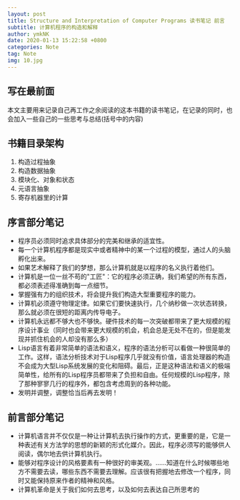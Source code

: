 ```yaml
---
layout: post
title: Structure and Interpretation of Computer Programs 读书笔记 前言
subtitle: 计算机程序的构造和解释 
author: ymkNK
date: 2020-01-13 15:22:58 +0800
categories: Note
tag: Note
img: 10.jpg
---
```

## 写在最前面   
本文主要用来记录自己再工作之余阅读的这本书籍的读书笔记，在记录的同时，也会加入一些自己的一些思考与总结(括号中的内容)

## 书籍目录架构
1. 构造过程抽象
1. 构造数据抽象
1. 模块化、对象和状态
1. 元语言抽象
1. 寄存机器里的计算

## 序言部分笔记
- 程序员必须同时追求具体部分的完美和继承的适宜性。
- 每一个计算机程序都是现实中或者精神中的某一个过程的模型，通过人的头脑孵化出来。
- 如果艺术解释了我们的梦想，那么计算机就是以程序的名义执行着他们。
- 计算机是一位一丝不苟的"工匠"：它的程序必须正确，我们希望的所有东西，都必须表述得准确到每一点细节。
- 掌握强有力的组织技术，将会提升我们构造大型重要程序的能力。
- 计算机必须遵守物理定律。如果它们要快速执行，几个纳秒做一次状态转换，那么就必须在很短的距离内传导电子。
- 计算机永远都不够大也不够快。硬件技术的每一次突破都带来了更大规模的程序设计事业（同时也会带来更大规模的机会，机会总是无处不在的，但是能发现并抓住机会的人却没有那么多）
- Lisp语言有着非常简单的语法和语义，程序的语法分析可以看做一种很简单的工作。这样，语法分析技术对于Lisp程序几乎就没有价值，语言处理器的构造不会成为大型Lisp系统发展的变化和阻碍。最后，正是这种语法和语义的极端简单性，给所有的Lisp程序员都带来了负担和自由。任何规模的Lisp程序，除了那种寥寥几行的程序外，都包含考虑周到的各种功能。
- 发明并调整，调整恰当后再去发明！

## 前言部分笔记
- 计算机语言并不仅仅是一种让计算机去执行操作的方式，更重要的是，它是一种表述有关方法学的思想的新颖的形式化媒介。因此，程序必须写的能够供人阅读，偶尔地去供计算机执行。
- 能够对程序设计的风格要素有一种很好的审美观。……知道在什么时候哪些地方不需要去读，哪些东西不需要去理解。应该很有把握地去修改一个程序，同时又能保持原来作者的精神和风格。
- 计算机革命是关于我们如何去思考，以及如何去表达自己所思考的
